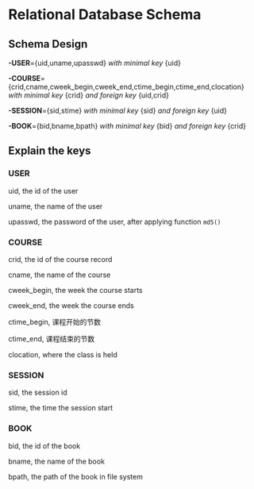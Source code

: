 # Relational Database Schema 



## Schema Design

**-USER**={uid,uname,upasswd} *with minimal key* {uid}

**-COURSE**={crid,cname,cweek_begin,cweek_end,ctime_begin,ctime_end,clocation} *with minimal key* {crid} *and foreign key* {uid,crid}

**-SESSION**={sid,stime} *with minimal key* {sid} *and foreign key* {uid}

**-BOOK**={bid,bname,bpath} *with minimal key* {bid} *and foreign key* {crid}

## Explain the keys

### USER

uid, the id of the user

uname, the name of the user

upasswd, the password of the user, after applying function `md5()`

### COURSE

crid, the id of the course record

cname, the name of the course

cweek_begin, the week the course starts

cweek_end, the week the course ends

ctime_begin, 课程开始的节数

ctime_end, 课程结束的节数

clocation, where the class is held

### SESSION

sid, the session id

stime, the time the session start

### BOOK

bid, the id of the book

bname, the name of the book

bpath, the path of the book in file system



